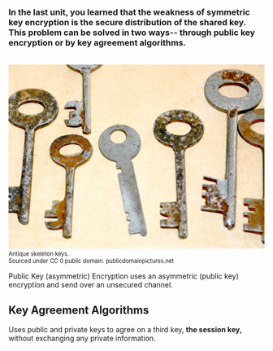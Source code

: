 ### In the last unit, you learned that the weakness of symmetric key encryption is the secure distribution of the shared key. This problem can be solved in two ways-- through public key encryption or by key agreement algorithms.  

<br>
<figure class="snippetimg" style="margin: 0 auto;width:100%">
  <img src=".guides/img/antiquekeys.jpg" alt="Antique skeleton keys. Sourced under CC 0 public domain. publicdomainpictures.net">
  <figcaption style="font-size: 0.8em; text-align: left;">Antique skeleton keys.   
  </br>
Sourced under CC 0 public domain. publicdomainpictures.net</figcaption>
</figure>


Public Key (asymmetric) Encryption uses an asymmetric (public key) encryption and send over an unsecured channel.

## Key Agreement Algorithms

Uses public and private keys to agree on a third key, **the session key,** without exchanging any private information.

